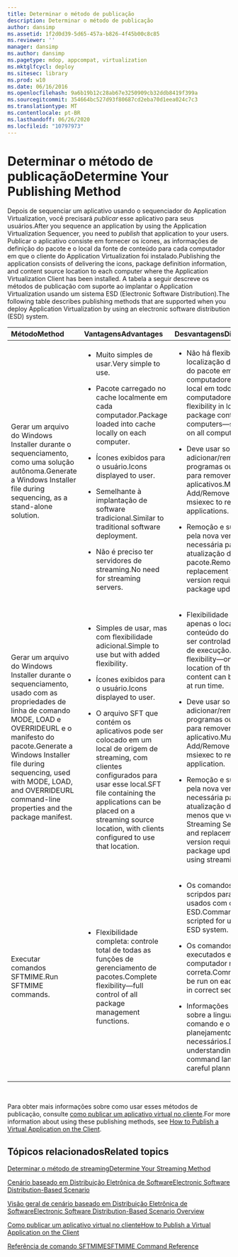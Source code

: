 ```yaml
---
title: Determinar o método de publicação
description: Determinar o método de publicação
author: dansimp
ms.assetid: 1f2d0d39-5d65-457a-b826-4f45b00c8c85
ms.reviewer: ''
manager: dansimp
ms.author: dansimp
ms.pagetype: mdop, appcompat, virtualization
ms.mktglfcycl: deploy
ms.sitesec: library
ms.prod: w10
ms.date: 06/16/2016
ms.openlocfilehash: 9a6b19b12c28ab67e3250909cb32ddb8419f399a
ms.sourcegitcommit: 354664bc527d93f80687cd2eba70d1eea024c7c3
ms.translationtype: MT
ms.contentlocale: pt-BR
ms.lasthandoff: 06/26/2020
ms.locfileid: "10797973"
---
```

# <span data-ttu-id="3c4e7-103">Determinar o método de publicação</span><span class="sxs-lookup"><span data-stu-id="3c4e7-103">Determine Your Publishing Method</span></span>


<span data-ttu-id="3c4e7-104">Depois de sequenciar um aplicativo usando o sequenciador do Application Virtualization, você precisará *publicar* esse aplicativo para seus usuários.</span><span class="sxs-lookup"><span data-stu-id="3c4e7-104">After you sequence an application by using the Application Virtualization Sequencer, you need to *publish* that application to your users.</span></span> <span data-ttu-id="3c4e7-105">Publicar o aplicativo consiste em fornecer os ícones, as informações de definição do pacote e o local da fonte de conteúdo para cada computador em que o cliente do Application Virtualization foi instalado.</span><span class="sxs-lookup"><span data-stu-id="3c4e7-105">Publishing the application consists of delivering the icons, package definition information, and content source location to each computer where the Application Virtualization Client has been installed.</span></span> <span data-ttu-id="3c4e7-106">A tabela a seguir descreve os métodos de publicação com suporte ao implantar o Application Virtualization usando um sistema ESD (Electronic Software Distribution).</span><span class="sxs-lookup"><span data-stu-id="3c4e7-106">The following table describes publishing methods that are supported when you deploy Application Virtualization by using an electronic software distribution (ESD) system.</span></span>

<table>
<colgroup>
<col width="33%" />
<col width="33%" />
<col width="33%" />
</colgroup>
<thead>
<tr class="header">
<th align="left"><span data-ttu-id="3c4e7-107">Método</span><span class="sxs-lookup"><span data-stu-id="3c4e7-107">Method</span></span></th>
<th align="left"><span data-ttu-id="3c4e7-108">Vantagens</span><span class="sxs-lookup"><span data-stu-id="3c4e7-108">Advantages</span></span></th>
<th align="left"><span data-ttu-id="3c4e7-109">Desvantagens</span><span class="sxs-lookup"><span data-stu-id="3c4e7-109">Disadvantages</span></span></th>
</tr>
</thead>
<tbody>
<tr class="odd">
<td align="left"><p><span data-ttu-id="3c4e7-110">Gerar um arquivo do Windows Installer durante o sequenciamento, como uma solução autônoma.</span><span class="sxs-lookup"><span data-stu-id="3c4e7-110">Generate a Windows Installer file during sequencing, as a stand-alone solution.</span></span></p></td>
<td align="left"><ul>
<li><p><span data-ttu-id="3c4e7-111">Muito simples de usar.</span><span class="sxs-lookup"><span data-stu-id="3c4e7-111">Very simple to use.</span></span></p></li>
<li><p><span data-ttu-id="3c4e7-112">Pacote carregado no cache localmente em cada computador.</span><span class="sxs-lookup"><span data-stu-id="3c4e7-112">Package loaded into cache locally on each computer.</span></span></p></li>
<li><p><span data-ttu-id="3c4e7-113">Ícones exibidos para o usuário.</span><span class="sxs-lookup"><span data-stu-id="3c4e7-113">Icons displayed to user.</span></span></p></li>
<li><p><span data-ttu-id="3c4e7-114">Semelhante à implantação de software tradicional.</span><span class="sxs-lookup"><span data-stu-id="3c4e7-114">Similar to traditional software deployment.</span></span></p></li>
<li><p><span data-ttu-id="3c4e7-115">Não é preciso ter servidores de streaming.</span><span class="sxs-lookup"><span data-stu-id="3c4e7-115">No need for streaming servers.</span></span></p></li>
</ul></td>
<td align="left"><ul>
<li><p><span data-ttu-id="3c4e7-116">Não há flexibilidade na localização do conteúdo do pacote em computadores, no mesmo local em todos os computadores.</span><span class="sxs-lookup"><span data-stu-id="3c4e7-116">No flexibility in location of package contents on computers—same location on all computers.</span></span></p></li>
<li><p><span data-ttu-id="3c4e7-117">Deve usar somente adicionar/remover programas ou msiexec para remover aplicativos.</span><span class="sxs-lookup"><span data-stu-id="3c4e7-117">Must use only Add/Remove Programs or msiexec to remove applications.</span></span></p></li>
<li><p><span data-ttu-id="3c4e7-118">Remoção e substituição pela nova versão necessária para atualização do pacote.</span><span class="sxs-lookup"><span data-stu-id="3c4e7-118">Removal and replacement with new version required for package updating.</span></span></p></li>
</ul></td>
</tr>
<tr class="even">
<td align="left"><p><span data-ttu-id="3c4e7-119">Gerar um arquivo do Windows Installer durante o sequenciamento, usado com as propriedades de linha de comando MODE, LOAD e OVERRIDEURL e o manifesto do pacote.</span><span class="sxs-lookup"><span data-stu-id="3c4e7-119">Generate a Windows Installer file during sequencing, used with MODE, LOAD, and OVERRIDEURL command-line properties and the package manifest.</span></span></p></td>
<td align="left"><ul>
<li><p><span data-ttu-id="3c4e7-120">Simples de usar, mas com flexibilidade adicional.</span><span class="sxs-lookup"><span data-stu-id="3c4e7-120">Simple to use but with added flexibility.</span></span></p></li>
<li><p><span data-ttu-id="3c4e7-121">Ícones exibidos para o usuário.</span><span class="sxs-lookup"><span data-stu-id="3c4e7-121">Icons displayed to user.</span></span></p></li>
<li><p><span data-ttu-id="3c4e7-122">O arquivo SFT que contém os aplicativos pode ser colocado em um local de origem de streaming, com clientes configurados para usar esse local.</span><span class="sxs-lookup"><span data-stu-id="3c4e7-122">SFT file containing the applications can be placed on a streaming source location, with clients configured to use that location.</span></span></p></li>
</ul></td>
<td align="left"><ul>
<li><p><span data-ttu-id="3c4e7-123">Flexibilidade limitada — apenas o local do conteúdo do pacote pode ser controlado no tempo de execução.</span><span class="sxs-lookup"><span data-stu-id="3c4e7-123">Limited flexibility—only the location of the package content can be controlled at run time.</span></span></p></li>
<li><p><span data-ttu-id="3c4e7-124">Deve usar somente adicionar/remover programas ou msiexec para remover o aplicativo.</span><span class="sxs-lookup"><span data-stu-id="3c4e7-124">Must use only Add/Remove Programs or msiexec to remove the application.</span></span></p></li>
<li><p><span data-ttu-id="3c4e7-125">Remoção e substituição pela nova versão necessária para a atualização do pacote, a menos que você use o Streaming Server.</span><span class="sxs-lookup"><span data-stu-id="3c4e7-125">Removal and replacement with new version required for package updating, unless using streaming server.</span></span></p></li>
</ul></td>
</tr>
<tr class="odd">
<td align="left"><p><span data-ttu-id="3c4e7-126">Executar comandos SFTMIME.</span><span class="sxs-lookup"><span data-stu-id="3c4e7-126">Run SFTMIME commands.</span></span></p></td>
<td align="left"><ul>
<li><p><span data-ttu-id="3c4e7-127">Flexibilidade completa: controle total de todas as funções de gerenciamento de pacotes.</span><span class="sxs-lookup"><span data-stu-id="3c4e7-127">Complete flexibility—full control of all package management functions.</span></span></p></li>
</ul></td>
<td align="left"><ul>
<li><p><span data-ttu-id="3c4e7-128">Os comandos devem ser scripdos para serem usados com o sistema ESD.</span><span class="sxs-lookup"><span data-stu-id="3c4e7-128">Commands must be scripted for use with the ESD system.</span></span></p></li>
<li><p><span data-ttu-id="3c4e7-129">Os comandos devem ser executados em cada computador na sequência correta.</span><span class="sxs-lookup"><span data-stu-id="3c4e7-129">Commands must be run on each computer in correct sequence.</span></span></p></li>
<li><p><span data-ttu-id="3c4e7-130">Informações detalhadas sobre a linguagem de comando e o planejamento cuidadoso necessários.</span><span class="sxs-lookup"><span data-stu-id="3c4e7-130">Detailed understanding of command language and careful planning required.</span></span></p></li>
</ul></td>
</tr>
</tbody>
</table>

 

<span data-ttu-id="3c4e7-131">Para obter mais informações sobre como usar esses métodos de publicação, consulte [como publicar um aplicativo virtual no cliente](how-to-publish-a-virtual-application-on-the-client.md).</span><span class="sxs-lookup"><span data-stu-id="3c4e7-131">For more information about using these publishing methods, see [How to Publish a Virtual Application on the Client](how-to-publish-a-virtual-application-on-the-client.md).</span></span>

## <span data-ttu-id="3c4e7-132">Tópicos relacionados</span><span class="sxs-lookup"><span data-stu-id="3c4e7-132">Related topics</span></span>


[<span data-ttu-id="3c4e7-133">Determinar o método de streaming</span><span class="sxs-lookup"><span data-stu-id="3c4e7-133">Determine Your Streaming Method</span></span>](determine-your-streaming-method.md)

[<span data-ttu-id="3c4e7-134">Cenário baseado em Distribuição Eletrônica de Software</span><span class="sxs-lookup"><span data-stu-id="3c4e7-134">Electronic Software Distribution-Based Scenario</span></span>](electronic-software-distribution-based-scenario.md)

[<span data-ttu-id="3c4e7-135">Visão geral de cenário baseado em Distribuição Eletrônica de Software</span><span class="sxs-lookup"><span data-stu-id="3c4e7-135">Electronic Software Distribution-Based Scenario Overview</span></span>](electronic-software-distribution-based-scenario-overview.md)

[<span data-ttu-id="3c4e7-136">Como publicar um aplicativo virtual no cliente</span><span class="sxs-lookup"><span data-stu-id="3c4e7-136">How to Publish a Virtual Application on the Client</span></span>](how-to-publish-a-virtual-application-on-the-client.md)

[<span data-ttu-id="3c4e7-137">Referência de comando SFTMIME</span><span class="sxs-lookup"><span data-stu-id="3c4e7-137">SFTMIME Command Reference</span></span>](sftmime--command-reference.md)

 

 





